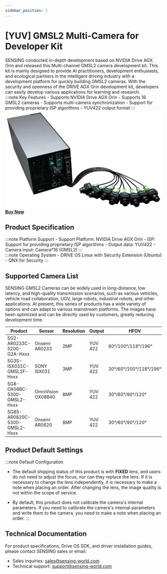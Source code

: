 ```yaml
---
sidebar_position: 1
---
```


# [YUV] GMSL2 Multi-Camera for Developer Kit

<div className="row">
  <div className="col col--8">
    SENSING conducted in-depth development based on NVIDIA Drive AGX Orin and released this Multi-channel GMSL2 camera development kit. This kit is mainly designed to provide AI practitioners, development enthusiasts, and ecological partners in the intelligent driving industry with a development platform for quickly building GMSL2 cameras. With the security and openness of the DRIVE AGX Orin development kit, developers can easily develop various applications for learning and research.
  </div>
  <div className="col col--4">
    :::note Key Features
    - Supports NVIDIA Drive AGX Orin
    - Supports 16 GMSL2 cameras
    - Supports multi-camera synchronization
    - Support for providing proprietary ISP algorithms
    - YUV422 output format
    :::
  </div>
</div>

<div style={{textAlign: 'center'}}>
    <img src="https://raw.githubusercontent.com/1214658495/myWikiFiles/main/2_2_NVIDIA_Drive_AGX_Orin/GMSL2_Multi-Camera_for_Developer_Kit.png" alt="GMSL2 Multi-Camera Kit" 
    style={{maxWidth: '60%', height:'auto'}} />
</div>

<div style={{textAlign: 'center', marginBottom: '2rem'}}>
    <a href="https://sensing-world.com/en/h-pd-101.html" target="_blank" rel="noopener noreferrer" 
       style={{backgroundColor: '#f0f0f0', padding: '10px 20px', display: 'inline-block', borderRadius: '5px', textDecoration: 'none'}}>
        <strong style={{color: '#000000', fontSize: '1.2em'}}>Buy Now</strong>
    </a>
</div>

## Product Specification

<div className="row">
  <div className="col col--6">
    :::note Platform Support
    - Support Platform: NVIDIA Drive AGX Orin
    - ISP: Support for providing proprietary ISP algorithms
    - Output data: YUV422
    - Camera input: Camera*16 (GMSL2)
    :::
  </div>
  <div className="col col--6">
    :::note Operating System
    - DRIVE OS Linux with Security Extension (Ubuntu)
    - QNX for Security
    :::
  </div>
</div>

## Supported Camera List

SENSING GMSL2 Cameras can be widely used in long-distance, low latency, and high-quality transmission scenarios, such as various vehicles, vehicle road collaboration, UGV, large robots, industrial robots, and other applications. At present, this series of products has a wide variety of options and can adapt to various mainstream platforms. The images have been optimized and can be directly used by customers, greatly reducing development time.

| Product | Sensor | Resolution | Output | HFOV | Interface |
|---------|--------|------------|--------|------|-----------|
| SG2-AR0233C-5200-G2A-Hxxx | Onsemi AR0233 | 2MP | YUV 422 | 60°/100°/118°/196° | GMSL2 |
| SG3S-ISX031C-GMSL2F-Hxxx | SONY ISX031 | 3MP | YUV 422 | 30°/60°/100°/118°/196° | GMSL2 |
| SG8-OX08BC-5300-GMSL2-Hxxx | OmniVision OX08B40 | 8MP | YUV 422 | 30°/60°/90°/120° | GMSL2 |
| SG8S-AR0820C-5300-GMSL2-Hxxx | Onsemi AR0820 | 8MP | YUV 422 | 30°/60°/90°/120° | GMSL2 |

## Product Default Settings

:::note Default Configuration
- The default shipping status of this product is with **FIXED** lens, and users do not need to adjust the focus, nor can they replace the lens. If it is necessary to change the lens independently, it is necessary to make a note when placing an order. After changing the lens, the image quality is not within the scope of service.

- By default, this product does not calibrate the camera's internal parameters. If you need to calibrate the camera's internal parameters and write them to the camera, you need to make a note when placing an order.
:::


## Technical Documentation

For product specifications, Drive OS SDK, and driver installation guides, please contact SENSING sales or email:
- Sales inquiries: sales@sensing-world.com
- Technical support: support@sensing-world.com